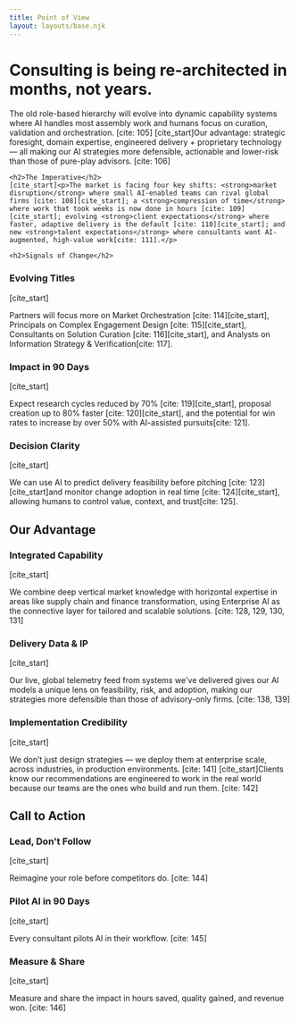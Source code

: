 ```yaml
---
title: Point of View
layout: layouts/base.njk
---
```


<div class="grid-main-content">
	<h1>Consulting is being re-architected in months, not years.</h1>
</div>

<div class="grid-main-content">
	The old role-based hierarchy will evolve into dynamic capability systems where AI handles most assembly work and humans focus on curation, validation and orchestration. [cite: 105] [cite_start]Our advantage: strategic foresight, domain expertise, engineered delivery + proprietary technology — all making our AI strategies more defensible, actionable and lower-risk than those of pure-play advisors. [cite: 106]</p>

	<h2>The Imperative</h2>
	[cite_start]<p>The market is facing four key shifts: <strong>market disruption</strong> where small AI-enabled teams can rival global firms [cite: 108][cite_start]; a <strong>compression of time</strong> where work that took weeks is now done in hours [cite: 109][cite_start]; evolving <strong>client expectations</strong> where faster, adaptive delivery is the default [cite: 110][cite_start]; and new <strong>talent expectations</strong> where consultants want AI-augmented, high-value work[cite: 111].</p>

	<h2>Signals of Change</h2>
</div>

<div class="grid-main-content horizontal-group cols-3">
	<div class="group-item">
		<h3>Evolving Titles</h3>
		[cite_start]<p>Partners will focus more on Market Orchestration [cite: 114][cite_start], Principals on Complex Engagement Design [cite: 115][cite_start], Consultants on Solution Curation [cite: 116][cite_start], and Analysts on Information Strategy & Verification[cite: 117].</p>
	</div>
	<div class="group-item">
		<h3>Impact in 90 Days</h3>
		[cite_start]<p>Expect research cycles reduced by 70% [cite: 119][cite_start], proposal creation up to 80% faster [cite: 120][cite_start], and the potential for win rates to increase by over 50% with AI-assisted pursuits[cite: 121].</p>
	</div>
	<div class="group-item">
		<h3>Decision Clarity</h3>
		[cite_start]<p>We can use AI to predict delivery feasibility before pitching [cite: 123] [cite_start]and monitor change adoption in real time [cite: 124][cite_start], allowing humans to control value, context, and trust[cite: 125].</p>
	</div>
</div>

<div class="grid-main-content">
	<h2>Our Advantage</h2>
</div>

<div class="grid-main-content horizontal-group cols-2">
	<div class="group-item">
		<h3>Integrated Capability</h3>
		[cite_start]<p>We combine deep vertical market knowledge with horizontal expertise in areas like supply chain and finance transformation, using Enterprise AI as the connective layer for tailored and scalable solutions. [cite: 128, 129, 130, 131]</p>
	</div>
	<div class="group-item">
		<h3>Delivery Data & IP</h3>
		[cite_start]<p>Our live, global telemetry feed from systems we've delivered gives our AI models a unique lens on feasibility, risk, and adoption, making our strategies more defensible than those of advisory-only firms. [cite: 138, 139]</p>
	</div>
</div>

<div class="grid-main-content">
	 <h3>Implementation Credibility</h3>
	 [cite_start]<p>We don’t just design strategies — we deploy them at enterprise scale, across industries, in production environments. [cite: 141] [cite_start]Clients know our recommendations are engineered to work in the real world because our teams are the ones who build and run them. [cite: 142]</p>
	 <h2>Call to Action</h2>
</div>

<div class="grid-main-content horizontal-group cols-3">
	<div class="group-item">
		<h3>Lead, Don't Follow</h3>
		[cite_start]<p>Reimagine your role before competitors do. [cite: 144]</p>
	</div>
	<div class="group-item">
		<h3>Pilot AI in 90 Days</h3>
		[cite_start]<p>Every consultant pilots AI in their workflow. [cite: 145]</p>
	</div>
	<div class="group-item">
		<h3>Measure & Share</h3>
		[cite_start]<p>Measure and share the impact in hours saved, quality gained, and revenue won. [cite: 146]</p>
	</div>
</div>